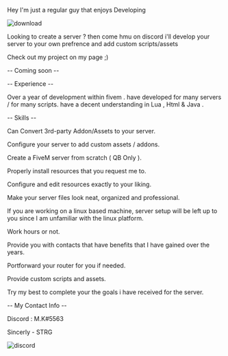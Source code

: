 
Hey I'm just a regular guy that enjoys Developing 


![download](https://user-images.githubusercontent.com/97619694/208979842-320dc873-a716-4754-8b96-a7db59e2fc4e.jpg)


Looking to create a server ?
then come hmu on discord i'll develop your server to your own prefrence and add custom scripts/assets

Check out my project on my page ;)

-- Coming soon --

-- Experience --

Over a year of development within fivem .
have developed for many servers / for many scripts.
have a decent understanding in Lua , Html & Java .

-- Skills --

Can Convert 3rd-party Addon/Assets to your server.

Configure your server to add custom assets / addons.

Create a FiveM server from scratch ( QB Only ).

Properly install resources that you request me to.

Configure and edit resources exactly to your liking.

Make your server files look neat, organized and professional.

If you are working on a linux based machine, server setup will be left up to you since I am unfamiliar with the linux platform.

Work hours or not.

Provide you with contacts that have benefits that I have gained over the years.

Portforward your router for you if needed.

Provide custom scripts and assets.

Try my best to complete your the goals i have received for the server.


-- My Contact Info --
 
 
Discord : M.K#5563


Sincerly - STRG


![discord](https://user-images.githubusercontent.com/97619694/208979632-a9a0e6de-d481-45eb-92fa-d93098931510.png)
